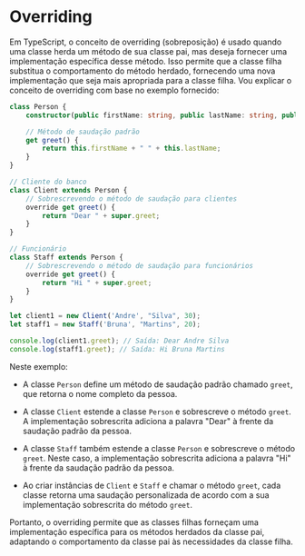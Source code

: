 # Overriding

Em TypeScript, o conceito de overriding (sobreposição) é usado quando uma classe herda um método de sua classe pai, mas deseja fornecer uma implementação específica desse método. Isso permite que a classe filha substitua o comportamento do método herdado, fornecendo uma nova implementação que seja mais apropriada para a classe filha. Vou explicar o conceito de overriding com base no exemplo fornecido:

```typescript
class Person {
    constructor(public firstName: string, public lastName: string, public age: number) {}

    // Método de saudação padrão
    get greet() {
        return this.firstName + " " + this.lastName;
    }
}

// Cliente do banco
class Client extends Person {
    // Sobrescrevendo o método de saudação para clientes
    override get greet() {
        return "Dear " + super.greet;
    }
}

// Funcionário
class Staff extends Person {
    // Sobrescrevendo o método de saudação para funcionários
    override get greet() {
        return "Hi " + super.greet;
    }
}

let client1 = new Client('Andre', "Silva", 30);
let staff1 = new Staff('Bruna', "Martins", 20);

console.log(client1.greet); // Saída: Dear Andre Silva
console.log(staff1.greet); // Saída: Hi Bruna Martins
```

Neste exemplo:

- A classe `Person` define um método de saudação padrão chamado `greet`, que retorna o nome completo da pessoa.

- A classe `Client` estende a classe `Person` e sobrescreve o método `greet`. A implementação sobrescrita adiciona a palavra "Dear" à frente da saudação padrão da pessoa.

- A classe `Staff` também estende a classe `Person` e sobrescreve o método `greet`. Neste caso, a implementação sobrescrita adiciona a palavra "Hi" à frente da saudação padrão da pessoa.

- Ao criar instâncias de `Client` e `Staff` e chamar o método `greet`, cada classe retorna uma saudação personalizada de acordo com a sua implementação sobrescrita do método `greet`.

Portanto, o overriding permite que as classes filhas forneçam uma implementação específica para os métodos herdados da classe pai, adaptando o comportamento da classe pai às necessidades da classe filha.